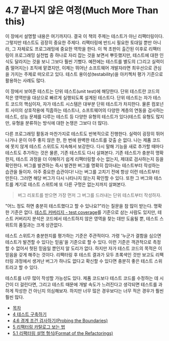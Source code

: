 # 4.7 끝나지 않은 여정(Much More Than this)
이 장에서 설명할 내용은 여기까지다. 결국 이 책의 주제는 테스트가 아닌 리팩터링이다. 그렇지만 테스트도 굉장히 중요한 주제다. 리팩터링에 반드시 필요한 토대일 뿐만 아니라, 그 자체로도 프로그래밍에 중요한 역학을 한다. 이 책 초판이 출간된 이후로 리팩터링이 프로그래밍 실천법 중 하나로 자리 잡는 것을 보면서 뿌듯했지만, 테스트에 대한 인식도 달라지는 것을 보니 그보다 훨씬 기뻤다. 예전에는 테스트를 별도의 (그리고 실력이 좀 떨어지는) 조직에 맡겼지만, 이제는 뛰어난 소프트웨어 개발자라면 최우선으로 관심을 가지는 주제로 떠오르고 있다. 테스트 용이성(testability)을 아키첵처 평가 기준으로 활용하는 사례도 많다.

이 장에서 보여준 테스트는 단위 테스트(unit test)에 해당한다. 단위 테스트란 코드의 작은 영역만을 대상으로 빠르게 실행되도록 설계된 테스트다. 단위 테스트는 자가 테스트 코드의 핵심이자, 자가 테스트 시스템은 대부분 단위 테스트가 차지한다. 물론 컴포넌트 사이의 상호작용에 직줍하는 테스트나, 소프트웨어의 다양한 계층의 연동을 검사하는 테스트, 성능 문제를 다루는 테스트 등 다양한 유형의 테스트가 있다(테스트 유형도 많지만, 유형을 분류하는 방식에 대한 논쟁은 그보다 더 많다).

다른 프로그래밍 활동과 마찬가지로 테스트도 반복적으로 진행한다. 실력이 굉장히 뛰어나거나 운이 아주 좋지 않은 한, 한 번에 완벽한 테스트를 갖출 순 없다. 나는 제품 코드에 못지 않게 테스트 스위트도 지속해서 보강한다. 다시 말해 기능을 새로 추가할 때마다 테스트도 추가하는 것은 물론, 기존 테스트도 다시 살펴본다. 기존 테스트가 충분히 명확한지, 테스트 과정을 더 이해하기 쉽게 리팩터링할 수는 없는지, 제대로 검사하는지 등을 확인한다. 버그를 발견하는 즉시 발견한 버그를 명확히 잡아내는 테스트부터 작성하는 습관을 들이자. 아주 중요한 습관이다! 나는 버그를 고치기 전에 항상 이런 테스트부터 만든다. 그러면 해당 버그가 다시 나타나지 않는지 확인할 수 있다. 또한 그 버그와 테스트를 계기로 테스트 스위트에 또 다른 구멍은 없는지까지 살펴본다.

> 버그 리포트를 받으면 가장 먼저 그 버그를 드러내는 단위 테스트부터 작성하자.

"어느 정도 하면 충분히 테스트했다고 할 수 있나요?"라는 질문을 참 많이 받는다. 명확한 기준은 없다. [테스트 커버리지 - test coverage](https://martinfowler.com/bliki/TestCoverage.html)를 기준으로 삼는 사람도 있지만, 테스트 커버리지 분석은 코드에서 테스트하지 않은 영역을 찾는 데만 도움될 뿐, 테스트 스위트의 품질과는 크게 상관없다.

테스트 스위트가 충분한지를 평가하는 기준은 주관적이다. 가령 '누군가 결함을 심으면 테스트가 발견할 수 있다는 믿음'을 기준으로 할 수 있다. 이런 기준은 객관적으로 측정할 수 없어서 헛된 믿음일 뿐인지 알 도리가 없다. 하지만 자가 테스트 코드의 목적은 이 믿음을 갖게 해주는 것이다. 리팩터링 후 테스트 결과가 모두 초록색인 것만 보고도 리팩터링 과정에서 생겨난 버그가 하나도 없다고 확신할 수 있다면 충분히 좋은 테스트 스위트라고 할 수 있다.

테스트를 너무 많이 작성할 가능성도 있다. 제품 코드보다 테스트 코드를 수정하는 데 시간이 더 걸린다면, 그리고 테스트 때문에 개발 속도가 느려진다고 생각되면 테스트를 과하게 작성한 건 아닌지 의심해보자. 하지만 너무 많은 경우보다는 너무 적은 경우가 훨씬 훨씬 많다.

- [목차](https://github.com/wonder13662/refactoring-v2/blob/writing)
- [4 테스트 구축하기](https://github.com/wonder13662/refactoring-v2/blob/writing/chapter04)
- [4.6 경계 조건 검사하기(Probing the Boundaries)](https://github.com/wonder13662/refactoring-v2/blob/writing/chapter04/4-6.md)
- [5 리팩터링 카탈로그 보는 법](https://github.com/wonder13662/refactoring-v2/blob/writing/chapter05)
- [5.1 리팩터링 설명 형식(Format of the Refactorings)](https://github.com/wonder13662/refactoring-v2/blob/writing/chapter05/5-1.md)
